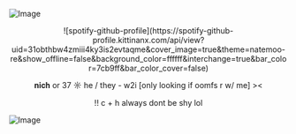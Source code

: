 ![Image](https://github.com/user-attachments/assets/fb954228-2722-4b21-8bb9-46dac2a293fc)
<p align="center">
![spotify-github-profile](https://spotify-github-profile.kittinanx.com/api/view?uid=31obthbw4zmiii4ky3is2evtaqme&cover_image=true&theme=natemoo-re&show_offline=false&background_color=ffffff&interchange=true&bar_color=7cb9ff&bar_color_cover=false)
<p align="center">
𝐧𝐢𝐜𝐡 or 37  ☼  he / they - w2i [only looking if oomfs r w/ me] ><
<p align="center">
!! c + h always dont be shy lol


  
![Image](https://github.com/user-attachments/assets/029c6abb-bee8-4c33-a6b7-9229574d80fe)
